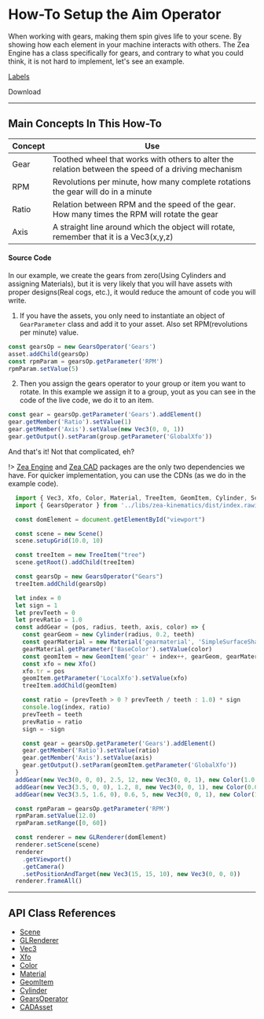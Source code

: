[//]: <> (Author: Philip Taylor)
[//]: <> (Last Modified: June 12, 2020)

# How-To Setup the Aim Operator
When working with gears, making them spin gives life to your scene. By showing how each element in your machine interacts with others. The Zea Engine has a class specifically for gears, and contrary to what you could think, it is not hard to implement, let's see an example.
<br>


[Labels](./setup-aim.html ':include :type=iframe width=100% height=800px')

<a class="download-btn" title="Click here to download the file to your computer to try it for yourself"
  onClick="downloadTutorial('setup-aim.zip', ['/how-to/setup-aim.html'])" download>
  Download
</a>
<br>
___

## Main Concepts In This How-To

|Concept|Use|
|-| -|
|Gear|Toothed wheel that works with others to alter the relation between the speed of a driving mechanism|
|RPM|Revolutions per minute, how many complete rotations the gear will do in a minute |
|Ratio|Relation between RPM and the speed of the gear. How many times the RPM will rotate the gear|
|Axis|A straight line around which the object will rotate, remember that it is a Vec3(x,y,z)|


#### Source Code
In our example, we create the gears from zero(Using Cylinders and assigning Materials), but it is very likely that you will have assets with proper designs(Real cogs, etc.), it would reduce the amount of code you will write.
<br>

1. If you have the assets, you only need to instantiate an object of `GearParameter` class and add it to your asset.
Also set RPM(revolutions per minute) value.
```javascript
const gearsOp = new GearsOperator('Gears')
asset.addChild(gearsOp)
const rpmParam = gearsOp.getParameter('RPM')
rpmParam.setValue(5)
```

2. Then you assign the gears operator to your group or item you want to rotate. In this example we assign it to a group, yout as you can see in the code of the live code, we do it to an item.
```javascript
const gear = gearsOp.getParameter('Gears').addElement()
gear.getMember('Ratio').setValue(1)
gear.getMember('Axis').setValue(new Vec3(0, 0, 1))
gear.getOutput().setParam(group.getParameter('GlobalXfo'))
```

And that's it! Not that complicated, eh?

!>  [Zea Engine](https://github.com/ZeaInc/zea-engine) and [Zea CAD](https://github.com/ZeaInc/zea-cad) packages are the only two dependencies we have. For quicker implementation, you can use the CDNs (as we do in the example code).

```javascript
  import { Vec3, Xfo, Color, Material, TreeItem, GeomItem, Cylinder, Scene, GLRenderer } from '../libs/zea-engine/dist/index.esm.js'
  import { GearsOperator } from '../libs/zea-kinematics/dist/index.rawimport.js'

  const domElement = document.getElementById("viewport")

  const scene = new Scene()
  scene.setupGrid(10.0, 10)

  const treeItem = new TreeItem("tree")
  scene.getRoot().addChild(treeItem)

  const gearsOp = new GearsOperator("Gears")
  treeItem.addChild(gearsOp)

  let index = 0
  let sign = 1
  let prevTeeth = 0
  let prevRatio = 1.0
  const addGear = (pos, radius, teeth, axis, color) => {
    const gearGeom = new Cylinder(radius, 0.2, teeth)
    const gearMaterial = new Material('gearmaterial', 'SimpleSurfaceShader')
    gearMaterial.getParameter('BaseColor').setValue(color)
    const geomItem = new GeomItem('gear' + index++, gearGeom, gearMaterial)
    const xfo = new Xfo()
    xfo.tr = pos
    geomItem.getParameter('LocalXfo').setValue(xfo)
    treeItem.addChild(geomItem)

    const ratio = (prevTeeth > 0 ? prevTeeth / teeth : 1.0) * sign
    console.log(index, ratio)
    prevTeeth = teeth
    prevRatio = ratio
    sign = -sign

    const gear = gearsOp.getParameter('Gears').addElement()
    gear.getMember('Ratio').setValue(ratio)
    gear.getMember('Axis').setValue(axis)
    gear.getOutput().setParam(geomItem.getParameter('GlobalXfo'))
  }
  addGear(new Vec3(0, 0, 0), 2.5, 12, new Vec3(0, 0, 1), new Color(1.0, 0.0, 0.0))
  addGear(new Vec3(3.5, 0, 0), 1.2, 8, new Vec3(0, 0, 1), new Color(0.0, 0.0, 1.0))
  addGear(new Vec3(3.5, 1.6, 0), 0.6, 5, new Vec3(0, 0, 1), new Color(1.0, 1.0, 0.0))

  const rpmParam = gearsOp.getParameter('RPM')
  rpmParam.setValue(12.0)
  rpmParam.setRange([0, 60])

  const renderer = new GLRenderer(domElement)
  renderer.setScene(scene)
  renderer
    .getViewport()
    .getCamera()
    .setPositionAndTarget(new Vec3(15, 15, 10), new Vec3(0, 0, 0))
  renderer.frameAll()
```
___
## API Class References
- [Scene](https://zeainc.github.io/zea-engine/#/api/SceneTree/Scene)
- [GLRenderer](https://zeainc.github.io/zea-engine/#/api/Renderer/GLRenderer)
- [Vec3](https://zeainc.github.io/zea-engine/#/api/Math/Vec3)
- [Xfo](https://zeainc.github.io/zea-engine/#/api/Math/Xfo)
- [Color](https://zeainc.github.io/zea-engine/#/api/Math/Color)
- [Material](https://zeainc.github.io/zea-engine/#/api/SceneTree/Material)
- [GeomItem](https://zeainc.github.io/zea-engine/#/api/SceneTree/GeomItem)
- [Cylinder](https://zeainc.github.io/zea-engine/#/api/SceneTree/Geometry/Shapes/Cylinder)
- [GearsOperator](https://zeainc.github.io/zea-engine/#/api/SceneTree/Operators/GearsOperator)
- [CADAsset](api/CADAsset)

